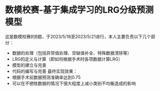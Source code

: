 # 数模校赛-基于集成学习的LRG分级预测模型
这是数模校赛的B题，于2023/5/18至2023/5/21进行，本人主要负责以下几个部分：
- 数据的处理（包括异常值处理、空缺值补全、特殊数据清除等）
- LRG的定义与计算（即如何根据手术时各项数据计算LRG）
- 模型的建立与完善
- 代码的编写与完善
最终实现效果：
- 根据手术前数据预测准确率达到0.75
- 可以在不牺牲数据的情况下很大程度上减小类别不均衡造成的影响
